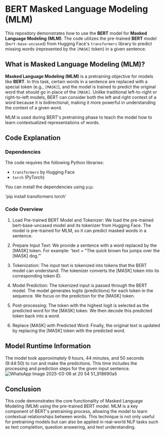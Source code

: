 # BERT Masked Language Modeling (MLM)

This repository demonstrates how to use the **BERT** model for **Masked Language Modeling (MLM)**. The code utilizes the pre-trained **BERT** model (`bert-base-uncased`) from Hugging Face's `transformers` library to predict missing words (represented by the `[MASK]` token) in a given sentence.

## What is Masked Language Modeling (MLM)?

**Masked Language Modeling (MLM)** is a pretraining objective for models like **BERT**. In this task, certain words in a sentence are replaced with a special token (e.g., `[MASK]`), and the model is trained to predict the original word that should go in place of the `[MASK]`. Unlike traditional left-to-right or right-to-left models, BERT can consider both the left and right context of a word because it is bidirectional, making it more powerful in understanding the context of a given word.

MLM is used during BERT's pretraining phase to teach the model how to learn contextualized representations of words.

## Code Explanation

### Dependencies

The code requires the following Python libraries:

- `transformers` by Hugging Face
- `torch` (PyTorch)

You can install the dependencies using `pip`:

'pip install transformers torch'

### Code Overview
1. Load Pre-trained BERT Model and Tokenizer: We load the pre-trained bert-base-uncased model and its tokenizer from Hugging Face. The model is pre-trained for MLM, so it can predict masked words in a sentence.

2. Prepare Input Text: We provide a sentence with a word replaced by the [MASK] token. For example:
'text = "The quick brown fox jumps over the [MASK] dog."'

3. Tokenization: The input text is tokenized into tokens that the BERT model can understand. The tokenizer converts the [MASK] token into its corresponding token ID.

4. Model Prediction: The tokenized input is passed through the BERT model. The model generates logits (predictions) for each token in the sequence. We focus on the prediction for the [MASK] token.

5. Post-processing: The token with the highest logit is selected as the predicted word for the [MASK] token. We then decode this predicted token back into a word.

6. Replace [MASK] with Predicted Word: Finally, the original text is updated by replacing the [MASK] token with the predicted word.

## Model Runtime Information
The model took approximately 9 hours, 44 minutes, and 50 seconds (9:44:50) to run and make the predictions. This time includes the processing and prediction steps for the given input sentence.
![WhatsApp Image 2025-03-06 at 20 54 51_918690a5](https://github.com/user-attachments/assets/3ff64a4f-4881-4437-aa2d-f2dcc8a6e44b)

## Conclusion
This code demonstrates the core functionality of Masked Language Modeling (MLM) using the pre-trained BERT model. MLM is a key component of BERT's pretraining process, allowing the model to learn contextual relationships between words. This technique is not only useful for pretraining models but can also be applied in real-world NLP tasks such as text completion, question answering, and text understanding.

